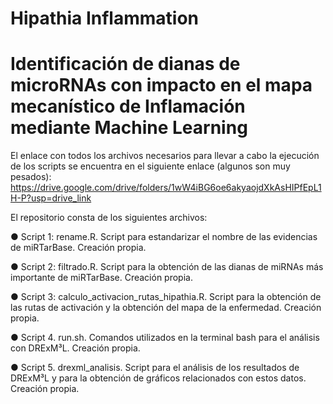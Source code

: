 # Hipathia Inflammation 
# Identificación de dianas de microRNAs con impacto en el mapa mecanístico de Inflamación mediante Machine Learning

El enlace con todos los archivos necesarios para llevar a cabo la ejecución de los scripts se encuentra en el siguiente enlace (algunos son muy pesados):
https://drive.google.com/drive/folders/1wW4iBG6oe6akyaojdXkAsHIPfEpL1H-P?usp=drive_link


El repositorio consta de los siguientes archivos:

●	Script 1: rename.R. Script para estandarizar el nombre de las evidencias de miRTarBase. Creación propia.

●	Script 2: filtrado.R. Script para la obtención de las dianas de miRNAs más importante de miRTarBase. Creación propia.

●	Script 3: calculo_activacion_rutas_hipathia.R. Script para la obtención de las rutas de activación y la obtención del mapa de la enfermedad. Creación propia.

●	Script 4. run.sh. Comandos utilizados en la terminal bash para el análisis con DRExM³L. Creación propia.

●	Script 5. drexml_analisis. Script para el análisis de los resultados de DRExM³L y para la obtención de gráficos relacionados con estos datos. Creación propia.

